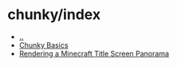 # chunky/index

- [..](../index.md)
- [Chunky Basics](basics.md)
- [Rendering a Minecraft Title Screen Panorama](title_panorama.md)
